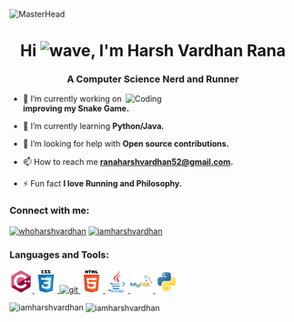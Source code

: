 ![MasterHead](https://www.niit.com/india/sites/default/files/2021-05/Foundation-in-Java-02.jpg)
<h1 align="center">Hi <img alt="wave" width="35" src="https://raw.githubusercontent.com/TheDudeThatCode/TheDudeThatCode/master/Assets/Hi.gif">, I'm Harsh Vardhan Rana</h1>
<h3 align="center">A Computer Science Nerd and Runner</h3>
<img align="right" alt="Coding" width="300" src="https://c.tenor.com/kyeNs4DnuW0AAAAC/dev_animado.gif">


- 🔭 I’m currently working on **improving my Snake Game.**

- 🌱 I’m currently learning **Python/Java.**

- 🤝 I’m looking for help with **Open source contributions.**

- 📫 How to reach me **ranaharshvardhan52@gmail.com.**

- ⚡ Fun fact **I love Running and Philosophy.**

<h3 align="left">Connect with me:</h3>
<p align="left">
<a href="https://twitter.com/whoharshvardhan" target="blank"><img align="center" src="https://raw.githubusercontent.com/rahuldkjain/github-profile-readme-generator/master/src/images/icons/Social/twitter.svg" alt="whoharshvardhan" height="30" width="40" /></a>
<a href="https://linkedin.com/in/iamharshvardhan" target="blank"><img align="center" src="https://raw.githubusercontent.com/rahuldkjain/github-profile-readme-generator/master/src/images/icons/Social/linked-in-alt.svg" alt="iamharshvardhan" height="30" width="40" /></a>
</p>

<h3 align="left">Languages and Tools:</h3>
<p align="left"> <a href="https://www.w3schools.com/cpp/" target="_blank" rel="noreferrer"> <img src="https://raw.githubusercontent.com/devicons/devicon/master/icons/cplusplus/cplusplus-original.svg" alt="cplusplus" width="40" height="40"/> </a> <a href="https://www.w3schools.com/css/" target="_blank" rel="noreferrer"> <img src="https://raw.githubusercontent.com/devicons/devicon/master/icons/css3/css3-original-wordmark.svg" alt="css3" width="40" height="40"/> </a> <a href="https://git-scm.com/" target="_blank" rel="noreferrer"> <img src="https://www.vectorlogo.zone/logos/git-scm/git-scm-icon.svg" alt="git" width="40" height="40"/> </a> <a href="https://www.w3.org/html/" target="_blank" rel="noreferrer"> <img src="https://raw.githubusercontent.com/devicons/devicon/master/icons/html5/html5-original-wordmark.svg" alt="html5" width="40" height="40"/> </a> <a href="https://www.java.com" target="_blank" rel="noreferrer"> <img src="https://raw.githubusercontent.com/devicons/devicon/master/icons/java/java-original.svg" alt="java" width="40" height="40"/> </a> <a href="https://www.mysql.com/" target="_blank" rel="noreferrer"> <img src="https://raw.githubusercontent.com/devicons/devicon/master/icons/mysql/mysql-original-wordmark.svg" alt="mysql" width="40" height="40"/> </a> <a href="https://www.python.org" target="_blank" rel="noreferrer"> <img src="https://raw.githubusercontent.com/devicons/devicon/master/icons/python/python-original.svg" alt="python" width="40" height="40"/> </a> </p>

<p><img align="left" src="https://github-readme-stats.vercel.app/api/top-langs?username=iamharshvardhan&show_icons=true&locale=en&layout=compact" alt="iamharshvardhan" /></p>

<p>&nbsp;<img align="center" src="https://github-readme-stats.vercel.app/api?username=iamharshvardhan&show_icons=true&locale=en" alt="iamharshvardhan" /></p>
